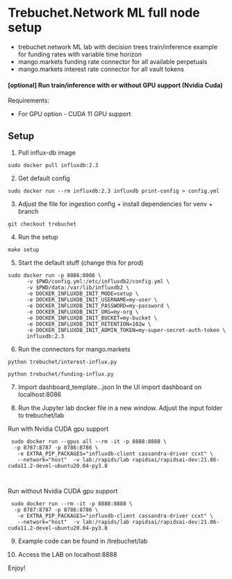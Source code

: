 # Trebuchet.Network ML full node setup 
* trebuchet.network ML lab with decision trees train/inference example for funding rates with variable time horizon
* mango.markets funding rate connector for all available perpetuals 
* mango.markets interest rate connector for all vault tokens 

#### [optional] Run train/inference with or without GPU support (Nvidia Cuda)
Requirements:
* For GPU option - CUDA 11 GPU support 


## Setup

1) Pull influx-db image

```sudo docker pull influxdb:2.3 ```

2) Get default config 

`sudo docker run --rm influxdb:2.3 influxdb print-config > config.yml`



3) Adjust the file for ingestion config + install dependencies for venv + branch

```git checkout trebuchet```

4) Run the setup 

```make setup```

5) Start the default stuff (change this for prod) 
```
sudo docker run -p 8086:8086 \
      -v $PWD/config.yml:/etc/influxdb2/config.yml \
      -v $PWD/data:/var/lib/influxdb2 \
      -e DOCKER_INFLUXDB_INIT_MODE=setup \
      -e DOCKER_INFLUXDB_INIT_USERNAME=my-user \
      -e DOCKER_INFLUXDB_INIT_PASSWORD=my-password \
      -e DOCKER_INFLUXDB_INIT_ORG=my-org \
      -e DOCKER_INFLUXDB_INIT_BUCKET=my-bucket \
      -e DOCKER_INFLUXDB_INIT_RETENTION=102w \
      -e DOCKER_INFLUXDB_INIT_ADMIN_TOKEN=my-super-secret-auth-token \
      influxdb:2.3
```


6) Run the connectors for mango.markets

```python trebuchet/interest-influx.py```

```python trebuchet/funding-influx.py```


7) Import dashboard_template...json 
In the UI import dashboard on localhost:8086


8) Run the Jupyter lab docker file in a new window. Adjust the input folder to trebuchet/lab

Run with Nvidia CUDA gpu support
```
 sudo docker run --gpus all --rm -it -p 8888:8888 \
  -p 8787:8787 -p 8786:8786 \
   -e EXTRA_PIP_PACKAGES="influxdb-client cassandra-driver ccxt" \
   --network="host"  -v lab:/rapids/lab rapidsai/rapidsai-dev:21.06-cuda11.2-devel-ubuntu20.04-py3.8 

 
```
Run without Nvidia CUDA gpu support 

```
 sudo docker run --rm -it -p 8888:8888 \
  -p 8787:8787 -p 8786:8786 \
   -e EXTRA_PIP_PACKAGES="influxdb-client cassandra-driver ccxt" \
   --network="host"  -v lab:/rapids/lab rapidsai/rapidsai-dev:21.06-cuda11.2-devel-ubuntu20.04-py3.8 

```


9) Example code can be found in 
/trebuchet/lab

10) Access the LAB on localhost:8888

Enjoy!